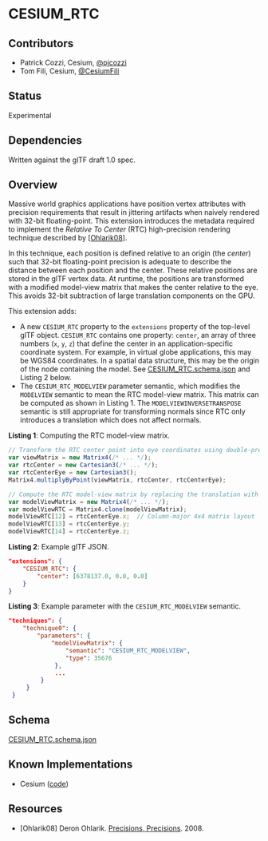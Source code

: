 # CESIUM_RTC

## Contributors

* Patrick Cozzi, Cesium, [@pjcozzi](https://twitter.com/pjcozzi)
* Tom Fili, Cesium, [@CesiumFili](https://twitter.com/CesiumFili)

## Status

Experimental

## Dependencies

Written against the glTF draft 1.0 spec.

## Overview

Massive world graphics applications have position vertex attributes with precision requirements that result in jittering artifacts when naively rendered with 32-bit floating-point.  This extension introduces the metadata required to implement the _Relative To Center_ (RTC) high-precision rendering technique described by [[Ohlarik08](http://blogs.agi.com/insight3d/index.php/2008/09/03/precisions-precisions/)].

In this technique, each position is defined relative to an origin (the _center_) such that 32-bit floating-point precision is adequate to describe the distance between each position and the center.  These relative positions are stored in the glTF vertex data.  At runtime, the positions are transformed with a modified model-view matrix that makes the center relative to the eye.  This avoids 32-bit subtraction of large translation components on the GPU.

This extension adds:
* A new `CESIUM_RTC` property to the `extensions` property of the top-level glTF object.  `CESIUM_RTC` contains one property: `center`, an array of three numbers (`x`, `y`, `z`) that define the center in an application-specific coordinate system.  For example, in virtual globe applications, this may be WGS84 coordinates.  In a spatial data structure, this may be the origin of the node containing the model.  See [CESIUM_RTC.schema.json](CESIUM_RTC.schema.json) and Listing 2 below.
* The `CESIUM_RTC_MODELVIEW` parameter semantic, which modifies the `MODELVIEW` semantic to mean the RTC model-view matrix.  This matrix can be computed as shown in Listing 1.  The `MODELVIEWINVERSETRANSPOSE` semantic is still appropriate for transforming normals since RTC only introduces a translation which does not affect normals.

**Listing 1**: Computing the RTC model-view matrix.
```javascript
// Transform the RTC center point into eye coordinates using double-precision on the CPU
var viewMatrix = new Matrix4(/* ... */);
var rtcCenter = new Cartesian3(/* ... */);
var rtcCenterEye = new Cartesian3();
Matrix4.multiplyByPoint(viewMatrix, rtcCenter, rtcCenterEye);

// Compute the RTC model-view matrix by replacing the translation with the center with eye coordinates
var modelViewMatrix = new Matrix4(/* ... */);
var modelViewRTC = Matrix4.clone(modelViewMatrix);
modelViewRTC[12] = rtcCenterEye.x;  // Column-major 4x4 matrix layout
modelViewRTC[13] = rtcCenterEye.y;
modelViewRTC[14] = rtcCenterEye.z;
```

**Listing 2**: Example glTF JSON.
```json
"extensions": {
    "CESIUM_RTC": {
        "center": [6378137.0, 0.0, 0.0]
    }
}
```

**Listing 3**: Example parameter with the `CESIUM_RTC_MODELVIEW` semantic.
```json
"techniques": {
    "technique0": {
        "parameters": {
            "modelViewMatrix": {
                "semantic": "CESIUM_RTC_MODELVIEW",
                "type": 35676
             },
             ...
         }
     }
 }
```

## Schema

[CESIUM_RTC.schema.json](CESIUM_RTC.schema.json)

## Known Implementations

* Cesium ([code](https://github.com/AnalyticalGraphicsInc/cesium/blob/bgltf/Source/Scene/Model.js))

## Resources

* [Ohlarik08] Deron Ohlarik. [Precisions, Precisions](http://blogs.agi.com/insight3d/index.php/2008/09/03/precisions-precisions/). 2008.
